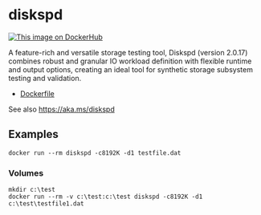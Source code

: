 # diskspd
[![This image on DockerHub](https://img.shields.io/docker/pulls/stefanscherer/diskspd.svg)](https://hub.docker.com/r/stefanscherer/diskspd/)

A feature-rich and versatile storage testing tool, Diskspd (version 2.0.17) combines robust and granular IO workload definition with flexible runtime and output options, creating an ideal tool for synthetic storage subsystem testing and validation.

* [Dockerfile](https://github.com/StefanScherer/dockerfiles-windows/blob/master/diskspd/Dockerfile)

See also https://aka.ms/diskspd

## Examples

```
docker run --rm diskspd -c8192K -d1 testfile.dat
```

### Volumes

```
mkdir c:\test
docker run --rm -v c:\test:c:\test diskspd -c8192K -d1 c:\test\testfile1.dat
```
